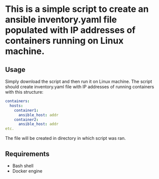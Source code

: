 # This is a simple script to create an ansible inventory.yaml file populated with IP addresses of containers running on Linux machine.

## Usage
Simply download the script and then run it on Linux machine. The script should create inventory.yaml file with IP addresses of running containers with this
structure:
```yml
containers:
  hosts:
    container1:
      ansible_host: addr
    container2:
      ansible_host: addr
etc.
```
The file will be created in directory in which script was ran.
## Requirements
- Bash shell
- Docker engine
